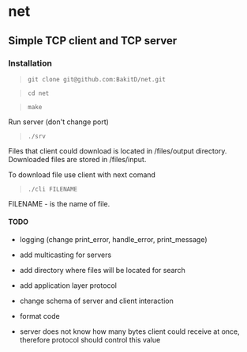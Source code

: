 # net


## Simple TCP client and TCP server


### Installation

> `git clone git@github.com:BakitD/net.git`

> `cd net`

> `make`

Run server (don't change port)

> `./srv`

Files that client could download is located in /files/output
directory.
Downloaded files are stored in /files/input.

To download file use client with next comand

> `./cli FILENAME`

FILENAME - is the name of file.



#### TODO

 - logging (change print_error, handle_error, print_message)
 - add multicasting for servers
 - add directory where files will be located for search
 - add application layer protocol
 - change schema of server and client interaction
 - format code

 - server does not know how many bytes client could receive at once,
 	therefore protocol should control this value